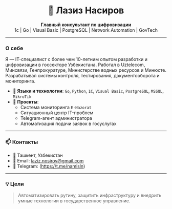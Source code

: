 <h1 align="center">👋 Лазиз Насиров</h1>

<p align="center">
  <b>Главный консультант по цифровизации</b><br>
  1c | Go | Visual Basic | PostgreSQL | Network Automation | GovTech 
</p>

---

### О себе
Я — IT-специалист с более чем 10-летним опытом разработки и цифровизации в госсекторе Узбекистана. Работал в Uztelecom, Минсвязи, Генпрокуратуре, Министерстве водных ресурсов и Минюсте. Разрабатывал системы контроля, тестирования, документооборота и мониторинга.

- 🔧 **Языки и технологии**: `Go`, `Python`, `1C`, `Visual Basic`, `PostgreSQL`, `MSSQL`, `MikroTik`
- 🏢 **Проекты**:
  - Система мониторинга `E-Nazorat`
  - Ситуационный центр IT-проблем
  - Telegram-агент администратора
  - Автоматизация подачи заявок в госуслугах

---

### 📫 Контакты
- 📍 Ташкент, Узбекистан  
- 📧 Email: laziz.nosirov@gmail.com  
- 📱 Telegram: (https://t.me/namisln)

---

### 💡 Цели
> Автоматизировать рутину, защитить инфраструктуру и внедрить умные технологии в государственное управление.
